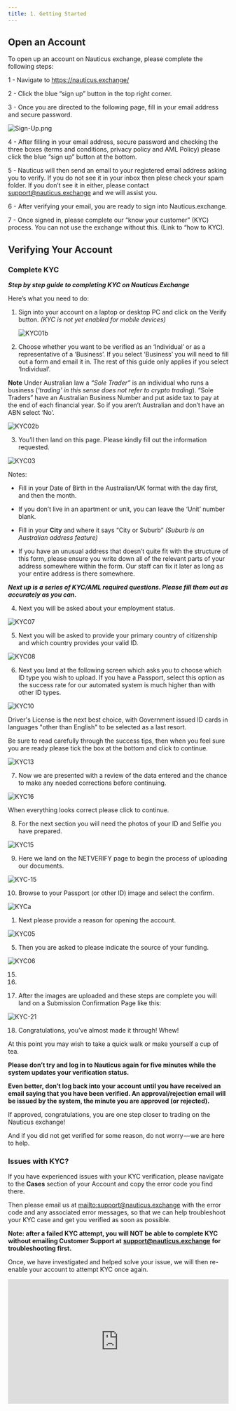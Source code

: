 ```yaml
---
title: 1. Getting Started
---
```

## Open an Account

To open up an account on Nauticus exchange, please complete the following steps:

1 - Navigate to <https://nauticus.exchange/>

2 - Click the blue “sign up” button in the top right corner. 

3 - Once you are directed to the following page, fill in your email address and secure password.

![Sign-Up.png](https://nauticus.exchange/help/images/Exchange/Sign-Up.png)

4 -  After filling in your email address, secure password and checking the three boxes (terms and conditions, privacy policy and AML Policy) please click the blue “sign up” button at the bottom.

5 - Nauticus will then send an email to your registered email address asking you to verify. If you do not see it in your inbox then plese check your spam folder. If you don’t see it in either, please contact support@nauticus.exchange and we will assist you.  

6 - After verifying your email, you are ready to sign into Nauticus.exchange.

7 - Once signed in, please complete our “know your customer” (KYC) process. You can not use the exchange without this. (Link to “how to KYC).

## Verifying Your Account

### Complete KYC

**_Step by step guide to completing KYC on Nauticus Exchange_**

Here’s what you need to do:

1. Sign into your account on a laptop or desktop PC and click on the Verify button. *(KYC is not yet enabled for mobile devices)*

   ![KYC01b](https://nauticus.exchange/help/images/Exchange/KYC01b.png)

2. Choose whether you want to be verified as an ‘Individual’ or as a  representative of a ‘Business’. If you select ‘Business’ you will need  to fill out a form and email it in. The rest of this guide only applies  if you select ‘Individual’.

**Note** Under Australian law a *“Sole Trader”* is an individual who runs a business (_‘trading’ in this sense does not refer to crypto trading_).  “Sole Traders” have an Australian Business Number and put aside tax to  pay at the end of each financial year. So if you aren’t Australian and  don’t have an ABN select ‘No’.



![KYC02b](https://nauticus.exchange/help/images/Exchange/KYC02b.png)

3. You’ll then land on this page. Please kindly fill out the information requested.

![KYC03](https://nauticus.exchange/help/images/Exchange/KYC03.png)

Notes:

* Fill in your Date of Birth in the Australian/UK format with the day first, and then the month.

* If you don’t live in an apartment or unit, you can leave the ‘Unit’ number blank.

* Fill in your **City** and where it says “City or Suburb” *(Suburb is an Australian address feature)*

* If  you have an unusual address that doesn’t quite fit with the structure  of this form, please ensure you write down all of the relevant parts of  your address somewhere within the form. Our staff can fix it later as  long as your entire address is there somewhere.


***Next up is a series of KYC/AML required questions. Please fill them out as accurately as you can.***

4. Next you will be asked about your employment status.

![KYC07](https://nauticus.exchange/help/images/Exchange/KYC07.png)

5. Next you will be asked to provide your primary country of citizenship and which country provides your valid ID.

![KYC08](https://nauticus.exchange/help/images/Exchange/KYC08.png)

6. Next you land at the  following screen which asks you to choose  which ID type you wish to upload. If you have a Passport, select this  option as the success rate for our automated system is much higher than  with other ID types. 

![KYC10](https://nauticus.exchange/help/images/Exchange/KYC10.png)

Driver's License is the next best choice, with Government  issued ID cards in languages "other than English" to be selected as a last resort.

Be sure to read carefully through the success tips, then when you feel sure you are ready please tick the box at the bottom and click to continue.

![KYC13](https://nauticus.exchange/help/images/Exchange/KYC13.png)



7. Now we are presented with a review of the data entered and the chance to make any needed corrections before continuing.

![KYC16](https://nauticus.exchange/help/images/Exchange/KYC16.png)



When everything looks correct please click to continue.



8. For the next section you will need the photos of your ID and Selfie you have prepared.

![KYC15](https://nauticus.exchange/help/images/Exchange/KYC15.png)



9. Here we land on the NETVERIFY page to begin the process of uploading our documents.

![KYC-15](https://nauticus.exchange/help/images/Exchange/KYC-15.png)



10. Browse to your Passport (or other ID) image and select the confirm.

![KYCa](https://nauticus.exchange/help/images/Exchange/KYCa.png)





1. Next  please provide a reason for opening the account.

![KYC05](https://nauticus.exchange/help/images/Exchange/KYC05.png)

5. Then you are asked to please indicate the source of your funding.

![KYC06](https://nauticus.exchange/help/images/Exchange/KYC06.png)







15. 



16. 

17. After the images are uploaded and these steps are complete you will land on a Submission Confirmation Page like this:

![KYC-21](https://nauticus.exchange/help/images/Exchange/KYC-21.png)

18. Congratulations, you’ve almost made it through! Whew!

At this point you may wish to take a quick walk or make yourself a cup of tea.

**Please don’t try and log in to Nauticus again for five minutes while the system updates your verification status.**

**Even  better, don’t log back into your account until you have received an  email saying that you have been verified. An approval/rejection email  will be issued by the system, the minute you are approved (or rejected).**

If approved, congratulations, you are one step closer to trading on the Nauticus exchange!

And if you did not get verified for some reason, do not worry — we are here to help.

### Issues with KYC?

If you have experienced issues with your KYC verification, please navigate to the **Cases** section of your Account and copy the error code you find there.

Then please email us at <mailto:support@nauticus.exchange>  with the error code and any associated error messages, so that we can  help troubleshoot your KYC case and get you verified as soon as  possible.

**Note: after a failed KYC attempt, you will NOT be able to complete KYC without emailing Customer Support at** [**support@nauticus.exchange**](mailto:support@nauticus.exchange) **for troubleshooting first.**

Once, we have investigated and helped solve your issue, we will then re-enable your account to attempt KYC once again.

<div style="position:relative;height:0;padding-bottom:56.27%"><iframe src="https://www.youtube.com/embed/dyUclaWdqOM?ecver=2" style="position:absolute;width:100%;height:100%;left:0" width="640" height="360" frameborder="0" allow="autoplay; encrypted-media" allowfullscreen></iframe></div>
